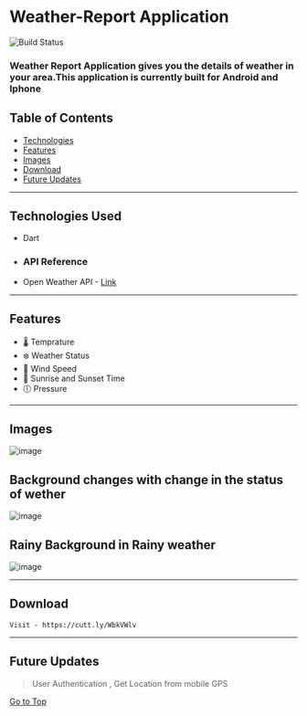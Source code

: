 # Weather-Report Application

![Build Status](https://travis-ci.org/joemccann/dillinger.svg?branch=master)

### Weather Report Application gives you the details of weather in your area.This application is currently built for Android and Iphone
## Table of Contents
- [Technologies](#Technologies-Used)
- [Features](#Features)
- [Images](#Images)
- [Download](#Download)
- [Future Updates](#Future-Updates)

---
## Technologies Used 
 - Dart
 - ### API Reference 
 - Open Weather API -  [Link](authentication)
---

## Features
- 🌡️ Temprature 
- ❄️ Weather Status
- 💨 Wind Speed
- 🌅 Sunrise and Sunset Time
- 🕕 Pressure
---
## Images
![image](https://i.imgur.com/3YRw4tQ.png)
## Background changes with change in the status of wether
![image](https://i.imgur.com/LLzkgHw.png)
## Rainy Background in Rainy weather
![image](https://i.imgur.com/e8N1ohZ.png)

---
## Download 
```
Visit - https://cutt.ly/WbkVWlv
```
---

## Future Updates
> User Authentication , 
> Get Location from mobile GPS

[Go to Top](#Weather-Report-Application)








